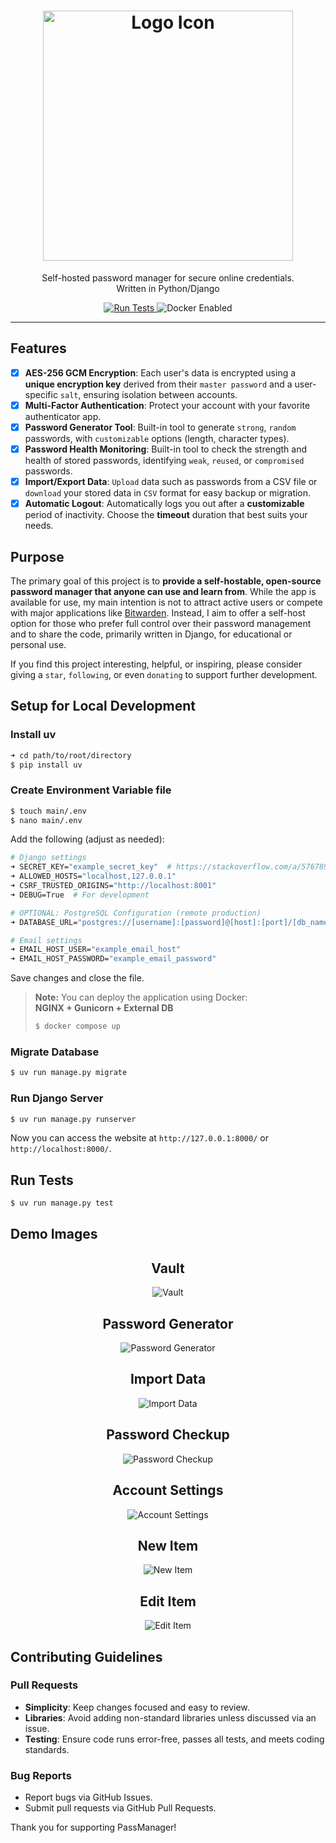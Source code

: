 <div align="center">
    <h1>
        <img src="passmanager/static/images/logo.png" width="400" alt="Logo Icon"/>
    </h1>
    <p>Self-hosted password manager for secure online credentials.<br>Written in Python/Django</p>
    <a href="https://github.com/KafetzisThomas/PassManagerWeb/actions/workflows/tests.yml">
        <img src="https://github.com/KafetzisThomas/PassManagerWeb/actions/workflows/tests.yml/badge.svg" alt="Run Tests"/>
    </a>
    <img src="https://img.shields.io/badge/Docker-Enabled-blue?logo=docker" alt="Docker Enabled"/>
</div>

---

## Features

- [X] **AES-256 GCM Encryption**: Each user's data is encrypted using a **unique encryption key** derived from their `master password` and a user-specific `salt`, ensuring isolation between accounts.
- [X] **Multi-Factor Authentication**: Protect your account with your favorite authenticator app.
- [X] **Password Generator Tool**: Built-in tool to generate `strong`, `random` passwords, with `customizable` options (length, character types).
- [X] **Password Health Monitoring**: Built-in tool to check the strength and health of stored passwords, identifying `weak`, `reused`, or `compromised` passwords.
- [X] **Import/Export Data**: `Upload` data such as passwords from a CSV file or `download` your stored data in `CSV` format for easy backup or migration.
- [X] **Automatic Logout**: Automatically logs you out after a **customizable** period of inactivity. Choose the **timeout** duration that best suits your needs.

## Purpose

The primary goal of this project is to **provide a self-hostable,  open-source password manager that anyone can use and learn from**.
While the app is available for use, my main intention is not to attract active users or compete with major applications like [Bitwarden](https://bitwarden.com/).
Instead, I aim to offer a self-host option for those who prefer full control over their password management and to share the code, primarily written in Django, for educational or personal use.

If you find this project interesting, helpful, or inspiring, please consider giving a `star`, `following`, or even `donating` to support further development.

## Setup for Local Development

### Install uv

```bash
➜ cd path/to/root/directory
$ pip install uv
```

### Create Environment Variable file

```bash
$ touch main/.env
$ nano main/.env
```

Add the following (adjust as needed):
```bash
# Django settings
➜ SECRET_KEY="example_secret_key"  # https://stackoverflow.com/a/57678930
➜ ALLOWED_HOSTS="localhost,127.0.0.1"
➜ CSRF_TRUSTED_ORIGINS="http://localhost:8001"
➜ DEBUG=True  # For development

# OPTIONAL: PostgreSQL Configuration (remote production)
➜ DATABASE_URL="postgres://[username]:[password]@[host]:[port]/[db_name]"

# Email settings
➜ EMAIL_HOST_USER="example_email_host"
➜ EMAIL_HOST_PASSWORD="example_email_password"
```

Save changes and close the file.

> **Note:** You can deploy the application using Docker:  
> **NGINX + Gunicorn + External DB**  
> ```sh
> $ docker compose up
> ```

### Migrate Database

```bash
$ uv run manage.py migrate
```

### Run Django Server
```bash
$ uv run manage.py runserver
```

Now you can access the website at `http://127.0.0.1:8000/` or `http://localhost:8000/`.

## Run Tests

```bash
$ uv run manage.py test
```

## Demo Images

<div align = 'center'>
    <h2>Vault</h2>
    <img src='passmanager/static/images/vault_page.png' alt='Vault'>
    <br><h2>Password Generator</h2>
    <img src='passmanager/static/images/password_generator_page.png' alt='Password Generator'>
    <br><h2>Import Data</h2>
    <img src='passmanager/static/images/import_data_page.png' alt='Import Data'>
    <br><h2>Password Checkup</h2>
    <img src = 'passmanager/static/images/password_checkup_page.png' alt='Password Checkup'>
    <br><h2>Account Settings</h2>
    <img src='passmanager/static/images/account_page.png' alt='Account Settings'>
    <br><h2>New Item</h2>
    <img src='passmanager/static/images/new_item_page.png' alt='New Item'>
    <br><h2>Edit Item</h2>
    <img src='passmanager/static/images/edit_item_page.png' alt='Edit Item'><br>
</div>

## Contributing Guidelines

### Pull Requests
* **Simplicity**: Keep changes focused and easy to review.
* **Libraries**: Avoid adding non-standard libraries unless discussed via an issue.
* **Testing**: Ensure code runs error-free, passes all tests, and meets coding standards.

### Bug Reports
* Report bugs via GitHub Issues.
* Submit pull requests via GitHub Pull Requests.

Thank you for supporting PassManager!
